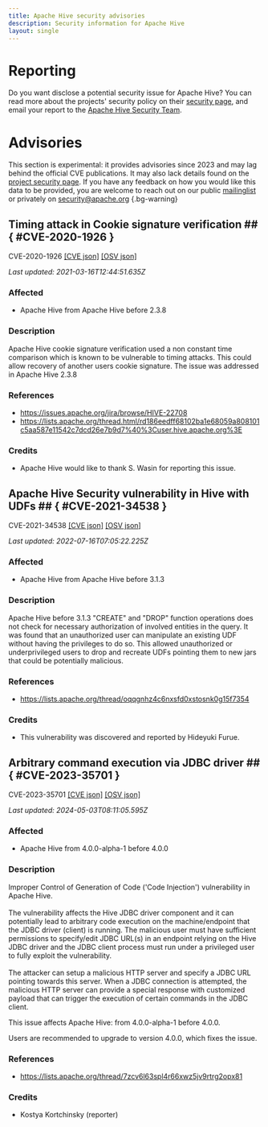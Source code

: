 ```yaml
---
title: Apache Hive security advisories
description: Security information for Apache Hive
layout: single
---
```


# Reporting

Do you want disclose a potential security issue for Apache Hive? You can read more about the projects' security policy on their [security page](https://hive.apache.org/mailing_lists.html), and email your report to the [Apache Hive Security Team](mailto:security@hive.apache.org).

# Advisories

This section is experimental: it provides advisories since 2023 and may lag behind the official CVE publications. It may also lack details found on the [project security page](https://hive.apache.org/mailing_lists.html). If you have any feedback on how you would like this data to be provided, you are welcome to reach out on our public [mailinglist](/mailinglist) or privately on [security@apache.org](mailto:security@apache.org)
{.bg-warning}

## Timing attack in Cookie signature verification ## { #CVE-2020-1926 }

CVE-2020-1926 [\[CVE json\]](./CVE-2020-1926.cve.json) [\[OSV json\]](./CVE-2020-1926.osv.json)



_Last updated: 2021-03-16T12:44:51.635Z_

### Affected

* Apache Hive from Apache Hive before 2.3.8


### Description

Apache Hive cookie signature verification used a non constant time comparison which is known to be vulnerable to timing attacks. This could allow recovery of another users cookie signature. The issue was addressed in Apache Hive 2.3.8

### References
* https://issues.apache.org/jira/browse/HIVE-22708
* https://lists.apache.org/thread.html/rd186eedff68102ba1e68059a808101c5aa587e11542c7dcd26e7b9d7%40%3Cuser.hive.apache.org%3E


### Credits
* Apache Hive would like to thank S. Wasin for reporting this issue.


## Apache Hive Security vulnerability in Hive with UDFs ## { #CVE-2021-34538 }

CVE-2021-34538 [\[CVE json\]](./CVE-2021-34538.cve.json) [\[OSV json\]](./CVE-2021-34538.osv.json)



_Last updated: 2022-07-16T07:05:22.225Z_

### Affected

* Apache Hive from Apache Hive before 3.1.3


### Description

Apache Hive before 3.1.3 "CREATE" and "DROP" function operations does not check for necessary authorization of involved entities in the query. It was found that an unauthorized user can manipulate an existing UDF without having the privileges to do so. This allowed unauthorized or underprivileged users to drop and recreate UDFs pointing them to new jars that could be potentially malicious.

### References
* https://lists.apache.org/thread/oqqgnhz4c6nxsfd0xstosnk0g15f7354


### Credits
* This vulnerability was discovered and reported by Hideyuki Furue.


## Arbitrary command execution via JDBC driver ## { #CVE-2023-35701 }

CVE-2023-35701 [\[CVE json\]](./CVE-2023-35701.cve.json) [\[OSV json\]](./CVE-2023-35701.osv.json)



_Last updated: 2024-05-03T08:11:05.595Z_

### Affected

* Apache Hive from 4.0.0-alpha-1 before 4.0.0


### Description

Improper Control of Generation of Code ('Code Injection') vulnerability in Apache Hive.<br><br>The vulnerability affects the Hive JDBC driver component and it can potentially lead to arbitrary code execution on the machine/endpoint that the JDBC driver (client) is running. The malicious user must have sufficient permissions to specify/edit JDBC URL(s) in an endpoint relying on the Hive JDBC driver and the JDBC client process must run under a privileged user to fully exploit the vulnerability.&nbsp;<br><br>The attacker can setup a malicious HTTP server and specify a JDBC URL pointing towards this server. When a JDBC connection is attempted, the malicious HTTP server can provide a special response with customized payload that can trigger the execution of certain commands in the JDBC client.<p>This issue affects Apache Hive: from 4.0.0-alpha-1 before 4.0.0.</p><p>Users are recommended to upgrade to version 4.0.0, which fixes the issue.</p>

### References
* https://lists.apache.org/thread/7zcv6l63spl4r66xwz5jv9rtrg2opx81


### Credits
* Kostya Kortchinsky (reporter)
